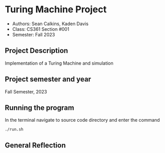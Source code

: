 # Turing Machine  Project

* Authors: Sean Calkins, Kaden Davis
* Class: CS361 Section #001
* Semester: Fall 2023


## Project Description
Implementation of a Turing Machine and simulation 


## Project semester and year

Fall Semester, 2023

## Running the program

 In the terminal navigate to source code directory and enter the command
   
   ```
   ./run.sh
   ```

## General Reflection 

